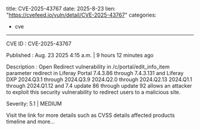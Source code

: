  
title: CVE-2025-43767
date: 2025-8-23
lien: "https://cvefeed.io/vuln/detail/CVE-2025-43767"
categories:
  - cve
---

CVE ID : CVE-2025-43767

Published :  Aug. 23
2025
4:15 a.m. | 9 hours
12 minutes ago

Description : Open Redirect vulnerability in /c/portal/edit_info_item parameter redirect in Liferay Portal 7.4.3.86 through 7.4.3.131
and Liferay DXP 2024.Q3.1 through 2024.Q3.9
2024.Q2.0 through 2024.Q2.13
2024.Q1.1 through 2024.Q1.12 and 7.4 update 86 through update 92 allows an attacker to exploit this security vulnerability to redirect users to a malicious site.

Severity: 5.1 | MEDIUM

Visit the link for more details
such as CVSS details
affected products
timeline
and more...
